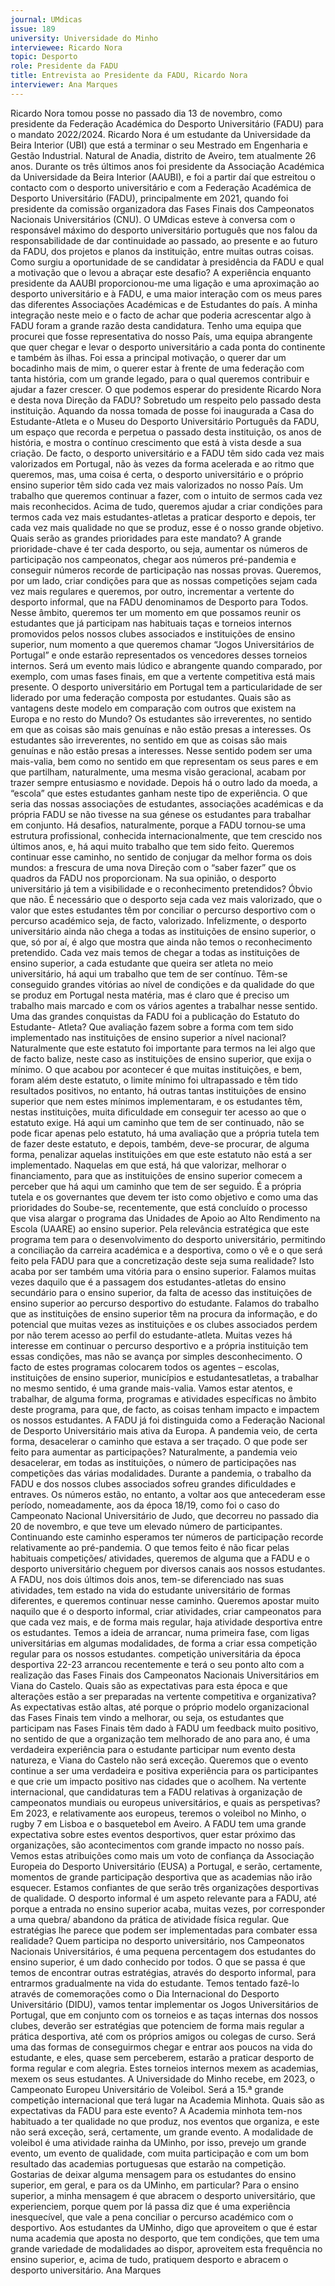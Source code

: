 ```yaml
---
journal: UMdicas 
issue: 189
university: Universidade do Minho
interviewee: Ricardo Nora
topic: Desporto
role: Presidente da FADU
title: Entrevista ao Presidente da FADU, Ricardo Nora
interviewer: Ana Marques
---
```


Ricardo Nora tomou posse no passado dia 13 de novembro, como presidente da Federação
Académica do Desporto Universitário (FADU) para o mandato 2022/2024.
Ricardo Nora é um estudante da
Universidade da Beira Interior (UBI)
que está a terminar o seu Mestrado
em Engenharia e Gestão Industrial.
Natural de Anadia, distrito de Aveiro,
tem atualmente 26 anos. Durante os
três últimos anos foi presidente da
Associação Académica da Universidade
da Beira Interior (AAUBI), e foi a partir
daí que estreitou o contacto com o
desporto universitário e com a Federação
Académica de Desporto Universitário
(FADU), principalmente em 2021,
quando foi presidente da comissão
organizadora das Fases Finais dos
Campeonatos Nacionais Universitários
(CNU).
O UMdicas esteve à conversa com
o responsável máximo do desporto
universitário português que nos falou
da responsabilidade de dar continuidade
ao passado, ao presente e ao futuro
da FADU, dos projetos e planos da
instituição, entre muitas outras coisas.
Como surgiu a oportunidade de se
candidatar à presidência da FADU e qual
a motivação que o levou a abraçar este
desafio?
A experiência enquanto presidente da
AAUBI proporcionou-me uma ligação
e uma aproximação ao desporto
universitário e à FADU, e uma maior
interação com os meus pares das
diferentes Associações Académicas e de
Estudantes do país. A minha integração
neste meio e o facto de achar que
poderia acrescentar algo à FADU foram
a grande razão desta candidatura. Tenho
uma equipa que procurei que fosse
representativa do nosso País, uma equipa
abrangente que quer chegar e levar o
desporto universitário a cada ponta do
continente e também às ilhas. Foi essa
a principal motivação, o querer dar um
bocadinho mais de mim, o querer estar
à frente de uma federação com tanta
história, com um grande legado, para
o qual queremos contribuir e ajudar a
fazer crescer.
O que podemos esperar do presidente
Ricardo Nora e desta nova Direção da
FADU?
Sobretudo um respeito pelo passado
desta instituição. Aquando da nossa
tomada de posse foi inaugurada a Casa do
Estudante-Atleta e o Museu do Desporto
Universitário Português da FADU, um
espaço que recorda e perpetua o passado
desta instituição, os anos de história, e
mostra o contínuo crescimento que está
à vista desde a sua criação. De facto, o
desporto universitário e a FADU têm sido
cada vez mais valorizados em Portugal,
não às vezes da forma acelerada e ao
ritmo que queremos, mas, uma coisa
é certa, o desporto universitário e o
próprio ensino superior têm sido cada
vez mais valorizados no nosso País. Um
trabalho que queremos continuar a fazer,
com o intuito de sermos cada vez mais
reconhecidos. Acima de tudo, queremos
ajudar a criar condições para termos cada
vez mais estudantes-atletas a praticar
desporto e depois, ter cada vez mais
qualidade no que se produz, esse é o
nosso grande objetivo.
Quais serão as grandes prioridades para
este mandato?
A grande prioridade-chave é ter cada
desporto, ou seja, aumentar os números
de participação nos campeonatos, chegar
aos números pré-pandemia e conseguir
números recorde de participação nas
nossas provas.
Queremos, por um lado, criar condições
para que as nossas competições sejam
cada vez mais regulares e queremos, por
outro, incrementar a vertente do desporto
informal, que na FADU denominamos
de Desporto para Todos. Nesse âmbito,
queremos ter um momento em que
possamos reunir os estudantes que já
participam nas habituais taças e torneios
internos promovidos pelos nossos clubes
associados e instituições de ensino
superior, num momento a que queremos
chamar “Jogos Universitários de
Portugal” e onde estarão representados
os vencedores desses torneios internos.
Será um evento mais lúdico e abrangente
quando comparado, por exemplo, com
umas fases finais, em que a vertente
competitiva está mais presente.
O desporto universitário em Portugal
tem a particularidade de ser liderado por
uma federação composta por estudantes.
Quais são as vantagens deste modelo em
comparação com outros que existem na
Europa e no resto do Mundo?
Os estudantes são
irreverentes, no sentido
em que as coisas são mais
genuínas e não estão presas
a interesses.
Os estudantes são irreverentes, no sentido
em que as coisas são mais genuínas e não
estão presas a interesses. Nesse sentido
podem ser uma mais-valia, bem como
no sentido em que representam os seus
pares e em que partilham, naturalmente,
uma mesma visão geracional, acabam por
trazer sempre entusiasmo e novidade.
Depois há o outro lado da moeda, a
“escola” que estes estudantes ganham
neste tipo de experiência. O que seria
das nossas associações de estudantes,
associações académicas e da própria FADU
se não tivesse na sua génese os estudantes
para trabalhar em conjunto. Há desafios,
naturalmente, porque a FADU tornou-se
uma estrutura profissional, conhecida
internacionalmente, que tem crescido nos
últimos anos, e, há aqui muito trabalho
que tem sido feito. Queremos continuar
esse caminho, no sentido de conjugar
da melhor forma os dois mundos: a
frescura de uma nova Direção com o
“saber fazer” que os quadros da FADU
nos proporcionam.
Na sua opinião, o desporto universitário
já tem a visibilidade e o reconhecimento
pretendidos?
Óbvio que não. É necessário que o
desporto seja cada vez mais valorizado,
que o valor que estes estudantes têm
por conciliar o percurso desportivo com
o percurso académico seja, de facto,
valorizado. Infelizmente, o desporto
universitário ainda não chega a todas as
instituições de ensino superior, o que,
só por aí, é algo que mostra que ainda
não temos o reconhecimento pretendido.
Cada vez mais temos de chegar a todas
as instituições de ensino superior, a cada
estudante que queira ser atleta no meio
universitário, há aqui um trabalho que
tem de ser contínuo. Têm-se conseguido
grandes vitórias ao nível de condições
e da qualidade do que se produz em
Portugal nesta matéria, mas é claro que
é preciso um trabalho mais marcado e
com os vários agentes a trabalhar nesse
sentido.
Uma das grandes conquistas da FADU foi
a publicação do Estatuto do Estudante-
Atleta? Que avaliação fazem sobre a
forma com tem sido implementado nas
instituições de ensino superior a nível
nacional?
Naturalmente que este estatuto foi
importante para termos na lei algo que
de facto balize, neste caso as instituições
de ensino superior, que exija o mínimo.
O que acabou por acontecer é que muitas
instituições, e bem, foram além deste
estatuto, o limite mínimo foi ultrapassado
e têm tido resultados positivos, no
entanto, há outras tantas instituições de
ensino superior que nem estes mínimos
implementaram, e os estudantes têm,
nestas instituições, muita dificuldade em
conseguir ter acesso ao que o estatuto
exige. Há aqui um caminho que tem de
ser continuado, não se pode ficar apenas
pelo estatuto, há uma avaliação que a
própria tutela tem de fazer deste estatuto,
e depois, também, deve-se procurar,
de alguma forma, penalizar aquelas
instituições em que este estatuto não
está a ser implementado. Naquelas em
que está, há que valorizar, melhorar o
financiamento, para que as instituições
de ensino superior comecem a perceber
que há aqui um caminho que tem de
ser seguido. É a própria tutela e os
governantes que devem ter isto como
objetivo e como uma das prioridades do
Soube-se, recentemente, que está
concluído o processo que visa alargar
o programa das Unidades de Apoio ao
Alto Rendimento na Escola (UAARE)
ao ensino superior. Pela relevância
estratégica que este programa tem
para o desenvolvimento do desporto
universitário, permitindo a conciliação
da carreira académica e a desportiva,
como o vê e o que será feito pela FADU
para que a concretização deste seja suma
realidade?
Isto acaba por ser também uma vitória
para o ensino superior. Falamos
muitas vezes daquilo que é a passagem
dos estudantes-atletas do ensino
secundário para o ensino superior, da
falta de acesso das instituições de ensino
superior ao percurso desportivo do
estudante. Falamos do trabalho que as
instituições de ensino superior têm na
procura da informação, e do potencial
que muitas vezes as instituições e os
clubes associados perdem por não terem
acesso ao perfil do estudante-atleta.
Muitas vezes há interesse em continuar o
percurso desportivo e a própria instituição
tem essas condições, mas não se avança
por simples desconhecimento. O facto
de estes programas colocarem todos os
agentes – escolas, instituições de ensino
superior, municípios e estudantesatletas,
a trabalhar no mesmo sentido,
é uma grande mais-valia. Vamos estar
atentos, e trabalhar, de alguma forma,
programas e atividades específicas
no âmbito deste programa, para que,
de facto, as coisas tenham impacto e
impactem os nossos estudantes.
A FADU já foi distinguida como a
Federação Nacional de Desporto
Universitário mais ativa da Europa.
A pandemia veio, de certa forma,
desacelerar o caminho que estava a
ser traçado. O que pode ser feito para
aumentar as participações?
Naturalmente, a pandemia veio
desacelerar, em todas as instituições, o
número de participações nas competições
das várias modalidades. Durante a
pandemia, o trabalho da FADU e dos
nossos clubes associados sofreu grandes
dificuldades e entraves. Os números estão,
no entanto, a voltar aos que antecederam
esse período, nomeadamente, aos
da época 18/19, como foi o caso do
Campeonato Nacional Universitário de
Judo, que decorreu no passado dia 20
de novembro, e que teve um elevado
número de participantes. Continuando
este caminho esperamos ter números
de participação recorde relativamente
ao pré-pandemia. O que temos feito é
não ficar pelas habituais competições/
atividades, queremos de alguma que a
FADU e o desporto universitário cheguem
por diversos canais aos nossos estudantes.
A FADU, nos dois últimos dois anos,
tem-se diferenciado nas suas atividades,
tem estado na vida do estudante
universitário de formas diferentes, e
queremos continuar nesse caminho.
Queremos apostar muito naquilo que é o
desporto informal, criar atividades, criar
campeonatos para que cada vez mais, e
de forma mais regular, haja atividade
desportiva entre os estudantes. Temos
a ideia de arrancar, numa primeira fase,
com ligas universitárias em algumas
modalidades, de forma a criar essa
competição regular para os nossos
estudantes.
competição universitária da época
desportiva 22-23 arrancou recentemente
e terá o seu ponto alto com a realização
das Fases Finais dos Campeonatos
Nacionais Universitários em Viana do
Castelo. Quais são as expectativas para
esta época e que alterações estão a ser
preparadas na vertente competitiva e
organizativa?
As expectativas estão altas, até porque
o próprio modelo organizacional das
Fases Finais tem vindo a melhorar,
ou seja, os estudantes que participam
nas Fases Finais têm dado à FADU um
feedback muito positivo, no sentido de
que a organização tem melhorado de ano
para ano, é uma verdadeira experiência
para o estudante participar num evento
desta natureza, e Viana do Castelo não
será exceção. Queremos que o evento
continue a ser uma verdadeira e positiva
experiência para os participantes e que
crie um impacto positivo nas cidades que
o acolhem.
Na vertente internacional, que
candidaturas tem a FADU relativas à
organização de campeonatos mundiais
ou europeus universitários, e quais as
perspetivas?
Em 2023, e relativamente aos europeus,
teremos o voleibol no Minho, o rugby 7 em
Lisboa e o basquetebol em Aveiro. A FADU
tem uma grande expectativa sobre estes
eventos desportivos, quer estar próximo
das organizações, são acontecimentos
com grande impacto no nosso país. Vemos
estas atribuições como mais um voto de
confiança da Associação Europeia do
Desporto Universitário (EUSA) a Portugal,
e serão, certamente, momentos de grande
participação desportiva que as academias
não irão esquecer. Estamos confiantes de
que serão três organizações desportivas
de qualidade.
O desporto informal é um aspeto
relevante para a FADU, até porque a
entrada no ensino superior acaba, muitas
vezes, por corresponder a uma quebra/
abandono da prática de atividade física
regular. Que estratégias lhe parece que
podem ser implementadas para combater
essa realidade?
Quem participa no desporto
universitário, nos Campeonatos
Nacionais Universitários, é uma pequena
percentagem dos estudantes do ensino
superior, é um dado conhecido por todos.
O que se passa é que temos de encontrar
outras estratégias, através do desporto
informal, para entrarmos gradualmente
na vida do estudante. Temos tentado
fazê-lo através de comemorações
como o Dia Internacional do Desporto
Universitário (DIDU), vamos tentar
implementar os Jogos Universitários
de Portugal, que em conjunto com os
torneios e as taças internas dos nossos
clubes, deverão ser estratégias que
potenciem de forma mais regular a
prática desportiva, até com os próprios
amigos ou colegas de curso. Será uma
das formas de conseguirmos chegar e
entrar aos poucos na vida do estudante,
e eles, quase sem perceberem, estarão a
praticar desporto de forma regular e com
alegria. Estes torneios internos mexem as
academias, mexem os seus estudantes.
A Universidade do Minho recebe,
em 2023, o Campeonato Europeu
Universitário de Voleibol. Será a 15.ª
grande competição internacional que terá
lugar na Academia Minhota. Quais são as
expectativas da FADU para este evento?
A Academia minhota tem-nos habituado a
ter qualidade no que produz, nos eventos
que organiza, e este não será exceção,
será, certamente, um grande evento. A
modalidade de voleibol é uma atividade
rainha da UMinho, por isso, prevejo um
grande evento, um evento de qualidade,
com muita participação e com um bom
resultado das academias portuguesas que
estarão na competição.
Gostarias de deixar alguma mensagem
para os estudantes do ensino superior,
em geral, e para os da UMinho, em
particular?
Para o ensino superior, a minha
mensagem é que abracem o desporto
universitário, que experienciem, porque
quem por lá passa diz que é uma
experiência inesquecível, que vale a pena
conciliar o percurso académico com o
desportivo. Aos estudantes da UMinho,
digo que aproveitem o que é estar numa
academia que aposta no desporto, que tem
condições, que tem uma grande variedade
de modalidades ao dispor, aproveitem
esta frequência no ensino superior, e,
acima de tudo, pratiquem desporto e
abracem o desporto universitário.
Ana Marques
